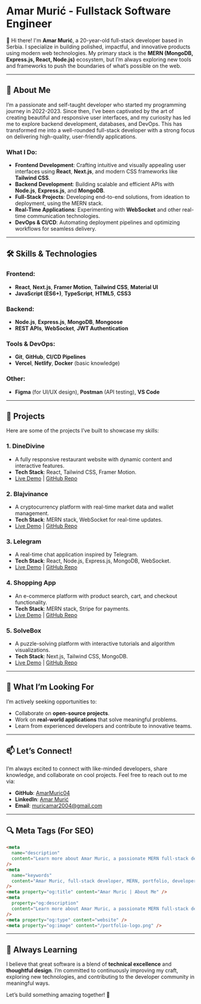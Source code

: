 
# Amar Murić - Fullstack Software Engineer

👋 Hi there! I'm **Amar Murić**, a 20-year-old full-stack developer based in Serbia. I specialize in building polished, impactful, and innovative products using modern web technologies. My primary stack is the **MERN (MongoDB, Express.js, React, Node.js)** ecosystem, but I’m always exploring new tools and frameworks to push the boundaries of what’s possible on the web.

---

## 🚀 About Me

I’m a passionate and self-taught developer who started my programming journey in 2022-2023. Since then, I’ve been captivated by the art of creating beautiful and responsive user interfaces, and my curiosity has led me to explore backend development, databases, and DevOps. This has transformed me into a well-rounded full-stack developer with a strong focus on delivering high-quality, user-friendly applications.

### What I Do:
- **Frontend Development**: Crafting intuitive and visually appealing user interfaces using **React**, **Next.js**, and modern CSS frameworks like **Tailwind CSS**.
- **Backend Development**: Building scalable and efficient APIs with **Node.js**, **Express.js**, and **MongoDB**.
- **Full-Stack Projects**: Developing end-to-end solutions, from ideation to deployment, using the MERN stack.
- **Real-Time Applications**: Experimenting with **WebSocket** and other real-time communication technologies.
- **DevOps & CI/CD**: Automating deployment pipelines and optimizing workflows for seamless delivery.

---

## 🛠️ Skills & Technologies

### Frontend:
- **React**, **Next.js**, **Framer Motion**, **Tailwind CSS**, **Material UI**
- **JavaScript (ES6+)**, **TypeScript**, **HTML5**, **CSS3**

### Backend:
- **Node.js**, **Express.js**, **MongoDB**, **Mongoose**
- **REST APIs**, **WebSocket**, **JWT Authentication**

### Tools & DevOps:
- **Git**, **GitHub**, **CI/CD Pipelines**
- **Vercel**, **Netlify**, **Docker** (basic knowledge)

### Other:
- **Figma** (for UI/UX design), **Postman** (API testing), **VS Code**

---

## 🌟 Projects

Here are some of the projects I’ve built to showcase my skills:

### 1. **DineDivine**
- A fully responsive restaurant website with dynamic content and interactive features.
- **Tech Stack**: React, Tailwind CSS, Framer Motion.
- [Live Demo](#) | [GitHub Repo](#)

### 2. **Blajvinance**
- A cryptocurrency platform with real-time market data and wallet management.
- **Tech Stack**: MERN stack, WebSocket for real-time updates.
- [Live Demo](#) | [GitHub Repo](#)

### 3. **Lelegram**
- A real-time chat application inspired by Telegram.
- **Tech Stack**: React, Node.js, Express.js, MongoDB, WebSocket.
- [Live Demo](#) | [GitHub Repo](#)

### 4. **Shopping App**
- An e-commerce platform with product search, cart, and checkout functionality.
- **Tech Stack**: MERN stack, Stripe for payments.
- [Live Demo](#) | [GitHub Repo](#)

### 5. **SolveBox**
- A puzzle-solving platform with interactive tutorials and algorithm visualizations.
- **Tech Stack**: Next.js, Tailwind CSS, MongoDB.
- [Live Demo](#) | [GitHub Repo](#)

---

## 🎯 What I’m Looking For

I’m actively seeking opportunities to:
- Collaborate on **open-source projects**.
- Work on **real-world applications** that solve meaningful problems.
- Learn from experienced developers and contribute to innovative teams.

---

## 📫 Let’s Connect!

I’m always excited to connect with like-minded developers, share knowledge, and collaborate on cool projects. Feel free to reach out to me via:

- **GitHub**: [AmarMuric04](https://github.com/AmarMuric04)
- **LinkedIn**: [Amar Murić](https://www.linkedin.com/in/amar-muri%C4%87-52564b2a2/)
- **Email**: [muricamar2004@gmail.com](mailto:muricamar2004@gmail.com)

---

## 🔍 Meta Tags (For SEO)

```html
<meta
  name="description"
  content="Learn more about Amar Muric, a passionate MERN full-stack developer. Discover his journey, skills, and projects built using MongoDB, Express, React, and Node.js."
/>
<meta
  name="keywords"
  content="Amar Muric, full-stack developer, MERN, portfolio, developer journey, MongoDB, Express, React, Node.js"
/>
<meta property="og:title" content="Amar Muric | About Me" />
<meta
  property="og:description"
  content="Learn more about Amar Muric, a passionate MERN full-stack developer. Discover his journey, skills, and projects built using MongoDB, Express, React, and Node.js."
/>
<meta property="og:type" content="website" />
<meta property="og:image" content="/portfolio-logo.png" />
```

---

## 🚧 Always Learning

I believe that great software is a blend of **technical excellence** and **thoughtful design**. I’m committed to continuously improving my craft, exploring new technologies, and contributing to the developer community in meaningful ways.

Let’s build something amazing together! 🚀
